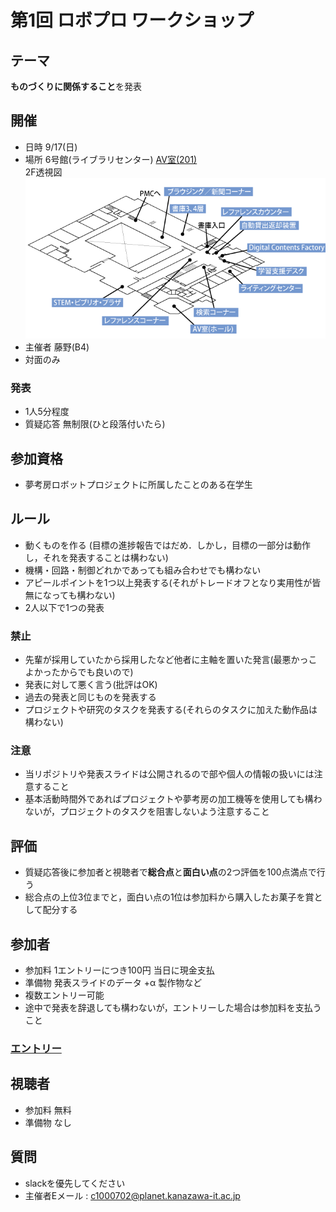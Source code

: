 # 第1回 ロボプロ ワークショップ
## テーマ
**ものづくりに関係すること**を発表

## 開催
- 日時 9/17(日)
- 場所 6号館(ライブラリセンター) [AV室(201)](https://www.kanazawa-it.ac.jp/kitlc/about/map_2f.html#av)  
2F透視図  
  ![Alt text](map_2f.gif)
- 主催者 藤野(B4)
- 対面のみ

### 発表
- 1人5分程度
- 質疑応答 無制限(ひと段落付いたら)

## 参加資格
- 夢考房ロボットプロジェクトに所属したことのある在学生

## ルール
- 動くものを作る (目標の進捗報告ではだめ．しかし，目標の一部分は動作し，それを発表することは構わない)
- 機構・回路・制御どれかであっても組み合わせでも構わない
- アピールポイントを1つ以上発表する(それがトレードオフとなり実用性が皆無になっても構わない)
- 2人以下で1つの発表

### 禁止
- 先輩が採用していたから採用したなど他者に主軸を置いた発言(最悪かっこよかったからでも良いので)
- 発表に対して悪く言う(批評はOK)
- 過去の発表と同じものを発表する
- プロジェクトや研究のタスクを発表する(それらのタスクに加えた動作品は構わない)

### 注意
- 当リポジトリや発表スライドは公開されるので部や個人の情報の扱いには注意すること
- 基本活動時間外であればプロジェクトや夢考房の加工機等を使用しても構わないが，プロジェクトのタスクを阻害しないよう注意すること

## 評価
- 質疑応答後に参加者と視聴者で**総合点**と**面白い点**の2つ評価を100点満点で行う
- 総合点の上位3位までと，面白い点の1位は参加料から購入したお菓子を賞として配分する

## 参加者
- 参加料 1エントリーにつき100円 当日に現金支払
- 準備物 発表スライドのデータ +α 製作物など
- 複数エントリー可能
- 途中で発表を辞退しても構わないが，エントリーした場合は参加料を支払うこと

### [エントリー](https://forms.gle/kXha9nSksD7Y6zeM9)
## 視聴者
- 参加料 無料
- 準備物 なし

## 質問
- slackを優先してください
- 主催者Eメール : c1000702@planet.kanazawa-it.ac.jp
